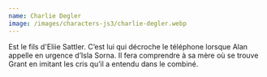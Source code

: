 ```yaml
---
name: Charlie Degler
image: /images/characters-js3/charlie-degler.webp
---
```

Est le fils d'Eliie Sattler. C’est lui qui décroche le téléphone lorsque Alan appelle en urgence d’Isla Sorna. Il fera comprendre à sa mère où se trouve Grant en imitant les cris qu’il a entendu dans le combiné.